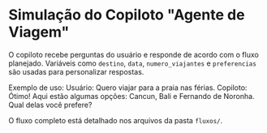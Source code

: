 # Simulação do Copiloto "Agente de Viagem"

O copiloto recebe perguntas do usuário e responde de acordo com o fluxo planejado. Variáveis como `destino`, `data`, `numero_viajantes` e `preferencias` são usadas para personalizar respostas.

Exemplo de uso:
Usuário: Quero viajar para a praia nas férias.
Copiloto: Ótimo! Aqui estão algumas opções: Cancun, Bali e Fernando de Noronha. Qual delas você prefere?

O fluxo completo está detalhado nos arquivos da pasta `fluxos/`.
